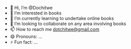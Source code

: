 - 👋 Hi, I’m @Dochitwe
- 👀 I’m interested in books
- 🌱 I’m currently learning to undertake online books 
- 💞️ I’m looking to collaborate on any area involving books
- 📫 How to reach me dotchitwe@gmail.com
- 😄 Pronouns: ...
- ⚡ Fun fact: ...

<!---
Dochitwe/Dochitwe is a ✨ special ✨ repository because its `README.md` (this file) appears on your GitHub profile.
You can click the Preview link to take a look at your changes.
--->
